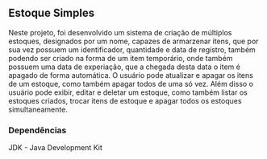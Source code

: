 ## Estoque Simples

Neste projeto, foi desenvolvido um sistema de criação de múltiplos estoques, designados por um nome, capazes de armarzenar itens, que por sua vez possuem um identificador, quantidade e data de registro, também podendo ser criado na forma de um item temporário, onde também possuem uma data de experiação, que a chegada desta data o item é apagado de forma automática. O usuário pode atualizar e apagar os itens de um estoque, como também apagar todos de uma só vez. Além disso o usuário pode exibir, editar e deletar um estoque, como também listar os estoques criados, trocar itens de estoque e apagar todos os estoques simultaneamente.

### Dependências

JDK - Java Development Kit
